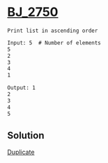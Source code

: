 # [BJ_2750](https://acmicpc.net/problem/2750)

```en
Print list in ascending order
```

```txt
Input: 5  # Number of elements
5
2
3
4
1

Output: 1
2
3
4
5
```

## Solution

[Duplicate](./BJ_2751.md)
